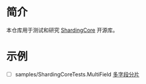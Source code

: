 # 简介

本仓库用于测试和研究 [ShardingCore](https://github.com/dotnetcore/sharding-core) 开源库。

# 示例

- [ ] samples/ShardingCoreTests.MultiField [多字段分片](https://www.cnblogs.com/xuejiaming/p/15728340.html) 